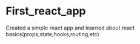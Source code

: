 # First_react_app
Created a simple react app and learned about react basics(props,state,hooks,routing,etc)
